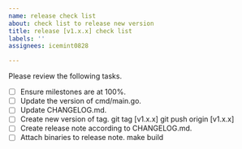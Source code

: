 ```yaml
---
name: release check list
about: check list to release new version
title: release [v1.x.x] check list
labels: ''
assignees: icemint0828

---
```


Please review the following tasks.

- [ ] Ensure milestones are at 100%.
- [ ] Update the version of cmd/main.go.
- [ ] Update CHANGELOG.md.
- [ ] Create new version of tag.
git tag [v1.x.x]
git push origin [v1.x.x]
- [ ] Create release note according to CHANGELOG.md.
- [ ] Attach binaries to release note.
make build
